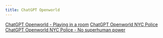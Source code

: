 ```yaml
---
title: ChatGPT Openworld
---
```


[ChatGPT Openworld - Playing in a room](ChatGPT%20Openworld%20-%20Playing%20in%20a%20room.md)
[ChatGPT Openworld NYC Police](ChatGPT%20Openworld%20NYC%20Police.md)
[ChatGPT Openworld NYC Police - No superhuman power](ChatGPT%20Openworld%20NYC%20Police%20-%20No%20superhuman%20power.md)
